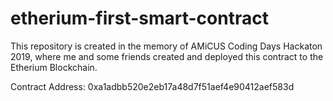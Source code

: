 # etherium-first-smart-contract

This repository is created in the memory of AMiCUS Coding Days Hackaton 2019,
where me and some friends created and deployed this contract to the Etherium Blockchain.

Contract Address: 0xa1adbb520e2eb17a48d7f51aef4e90412aef583d
